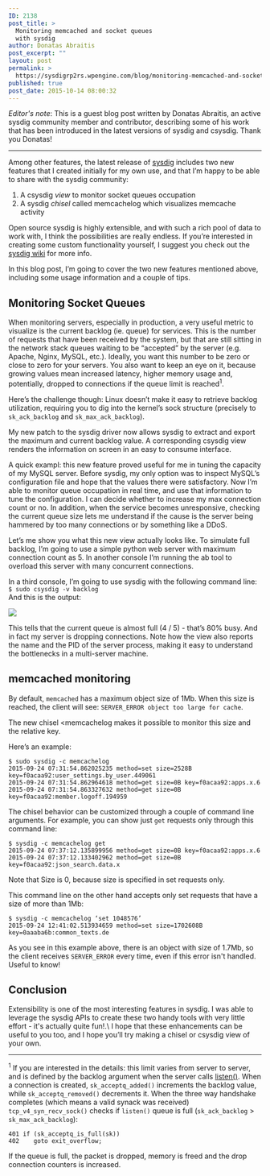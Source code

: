 ```yaml
---
ID: 2138
post_title: >
  Monitoring memcached and socket queues
  with sysdig
author: Donatas Abraitis
post_excerpt: ""
layout: post
permalink: >
  https://sysdigrp2rs.wpengine.com/blog/monitoring-memcached-and-socket-queues-with-sysdig/
published: true
post_date: 2015-10-14 08:00:32
---
```

*Editor's note*: This is a guest blog post written by Donatas Abraitis, an active sysdig community member and contributor, describing some of his work that has been introduced in the latest versions of sysdig and csysdig. Thank you Donatas! 

* * *

Among other features, the latest release of <a href="http://www.sysdig.org/" target="_blank">sysdig</a> includes two new features that I created initially for my own use, and that I’m happy to be able to share with the sysdig community: 
1.  A csysdig *view* to monitor socket queues occupation
2.  A sysdig *chisel* called memcachelog which visualizes memcache activity

Open source sysdig is highly extensible, and with such a rich pool of data to work with, I think the possibilities are really endless. If you’re interested in creating some custom functionality yourself, I suggest you check out the <a href="https://github.com/draios/sysdig/wiki" target="_blank">sysdig wiki</a> for more info. 

In this blog post, I’m going to cover the two new features mentioned above, including some usage information and a couple of tips. 

## Monitoring Socket Queues

When monitoring servers, especially in production, a very useful metric to visualize is the current backlog (ie. queue) for services. This is the number of requests that have been received by the system, but that are still sitting in the network stack queues waiting to be “accepted” by the server (e.g. Apache, Nginx, MySQL, etc.). Ideally, you want this number to be zero or close to zero for your servers. You also want to keep an eye on it, because growing values mean increased latency, higher memory usage and, potentially, dropped to connections if the queue limit is reached<sup>1</sup>. 

Here’s the challenge though: Linux doesn’t make it easy to retrieve backlog utilization, requiring you to dig into the kernel’s sock structure (precisely to `sk_ack_backlog` and `sk_max_ack_backlog`). 

My new patch to the sysdig driver now allows sysdig to extract and export the maximum and current backlog value. A corresponding csysdig view renders the information on screen in an easy to consume interface. 

A quick exampl: this new feature proved useful for me in tuning the capacity of my MySQL server. Before sysdig, my only option was to inspect MySQL’s configuration file and hope that the values there were satisfactory. Now I’m able to monitor queue occupation in real time, and use that information to tune the configuration. I can decide whether to increase my max connection count or no. In addition, when the service becomes unresponsive, checking the current queue size lets me understand if the cause is the server being hammered by too many connections or by something like a DDoS. 

Let’s me show you what this new view actually looks like. To simulate full backlog, I’m going to use a simple python web server with maximum connection count as 5. In another console I’m running the ab tool to overload this server with many concurrent connections. 

In a third console, I’m going to use sysdig with the following command line:  
`$ sudo csysdig -v backlog`  
And this is the output: 

<a href="/wp-content/uploads/2015/10/csysdig-screenshot.png" data-rel="lightbox-0" title> <img src="/wp-content/uploads/2015/10/csysdig-screenshot.png" class="aligncenter size-full" /> </a> 

This tells that the current queue is almost full (4 / 5) - that’s 80% busy. And in fact my server is dropping connections. Note how the view also reports the name and the PID of the server process, making it easy to understand the bottlenecks in a multi-server machine. 

## memcached monitoring

By default, `memcached` has a maximum object size of 1Mb. When this size is reached, the client will see: `SERVER_ERROR object too large for cache`. 

The new chisel <memcachelog </code> makes it possible to monitor this size and the relative key. </memcachelog>

  
Here’s an example:  


`$ sudo sysdig -c memcachelog`  
`2015-09-24 07:31:54.862025235 method=set size=2528B key=f0acaa92:user_settings.by_user.449061`  
`2015-09-24 07:31:54.862964618 method=get size=0B key=f0acaa92:apps.x.6`  
`2015-09-24 07:31:54.863327632 method=get size=0B key=f0acaa92:member.logoff.194959`  


  
The chisel behavior can be customized through a couple of command line arguments. For example, you can show just `get` requests only through this command line: 

`$ sysdig -c memcachelog get`  
`2015-09-24 07:37:12.135899956 method=get size=0B key=f0acaa92:apps.x.6`  
`2015-09-24 07:37:12.133402962 method=get size=0B key=f0acaa92:json_search.data.x`  


  
Note that Size is 0, because size is specified in set requests only.

  
This command line on the other hand accepts only set requests that have a size of more than 1Mb:

`$ sysdig -c memcachelog ‘set 1048576’`  
`2015-09-24 12:41:02.513934659 method=set size=1702608B key=0aaaba6b:common_texts.de` 

  
As you see in this example above, there is an object with size of 1.7Mb, so the client receives `SERVER_ERROR` every time, even if this error isn't handled. Useful to know!

## Conclusion

Extensibility is one of the most interesting features in sysdig. I was able to leverage the sysdig APIs to create these two handy tools with very little effort - it's actually quite fun!.\ I hope that these enhancements can be useful to you too, and I hope you’ll try making a chisel or csysdig view of your own. 

  
  
* * *

<sup>1</sup> If you are interested in the details: this limit varies from server to server, and is defined by the backlog argument when the server calls <a href="http://linux.die.net/man/2/listen" target="_blank">listen()</a>. When a connection is created, `sk_acceptq_added()` increments the backlog value, while `sk_acceptq_removed()` decrements it. When the three way handshake completes (which means a valid synack was received) `tcp_v4_syn_recv_sock()` checks if `listen()` queue is full (`sk_ack_backlog` > `sk_max_ack_backlog`):  
  
`401 if (sk_acceptq_is_full(sk))`  
`402 	goto exit_overflow;`  
  
If the queue is full, the packet is dropped, memory is freed and the drop connection counters is increased.